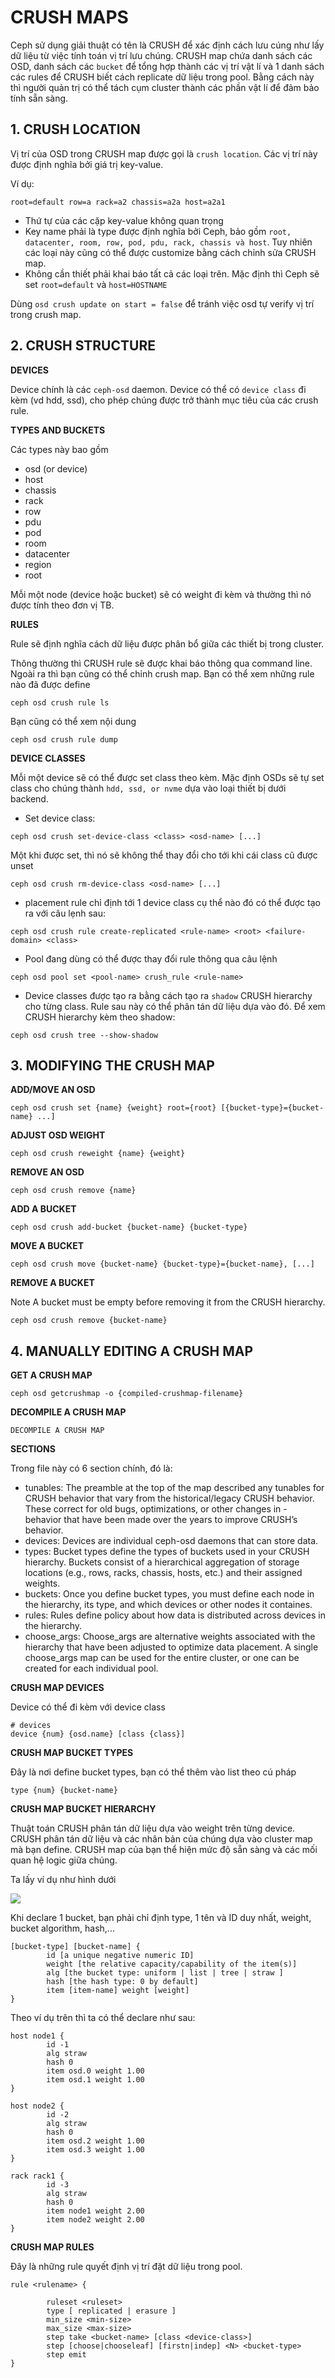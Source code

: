 # CRUSH MAPS

Ceph sử dụng giải thuật có tên là CRUSH để xác định cách lưu cúng như lấy dữ liệu từ việc tính toán vị trí lưu chúng. CRUSH map chứa danh sách các OSD, danh sách các `bucket` để tổng hợp thành các vị trí vật lí và 1 danh sách các rules để CRUSH biết cách replicate dữ liệu trong pool. Bằng cách này thì người quản trị có thể tách cụm cluster thành các phần vật lí để đảm bảo tính sẵn sàng.

## 1. CRUSH LOCATION

Vị trí của OSD trong CRUSH map được gọi là `crush location`. Các vị trí này được định nghĩa bởi giá trị key-value.

Ví dụ:

`root=default row=a rack=a2 chassis=a2a host=a2a1`

- Thứ tự của các cặp key-value không quan trọng
- Key name phải là type được định nghĩa bởi Ceph, bảo gồm `root, datacenter, room, row, pod, pdu, rack, chassis và host`. Tuy nhiên các loại này cũng có thể được customize bằng cách chỉnh sửa CRUSH map.
- Không cần thiết phải khai báo tất cả các loại trên. Mặc định thì Ceph sẽ set `root=default` và `host=HOSTNAME`

Dùng `osd crush update on start = false` để tránh việc osd tự verify vị trí trong crush map.

## 2. CRUSH STRUCTURE

**DEVICES**

Device chính là các `ceph-osd` daemon. Device có thể có `device class` đi kèm (vd hdd, ssd), cho phép chúng được trở thành mục tiêu của các crush rule.

**TYPES AND BUCKETS**

Các types này bao gồm

- osd (or device)
- host
- chassis
- rack
- row
- pdu
- pod
- room
- datacenter
- region
- root

Mỗi một node (device hoặc bucket) sẽ có weight đi kèm và thường thì nó được tính theo đơn vị TB.

**RULES**

Rule sẽ định nghĩa cách dữ liệu được phân bổ giữa các thiết bị trong cluster.

Thông thường thì CRUSH rule sẽ được khai báo thông qua command line. Ngoài ra thì bạn cũng có thể chỉnh crush map. Bạn có thể xem những rule nào đã được define

`ceph osd crush rule ls`

Bạn cũng có thể xem nội dung

`ceph osd crush rule dump`

**DEVICE CLASSES**

Mỗi một device sẽ có thể được set class theo kèm. Mặc định OSDs sẽ tự set class cho chúng thành `hdd, ssd, or nvme` dựa vào loại thiết bị dưới backend.

- Set device class:

`ceph osd crush set-device-class <class> <osd-name> [...]`

Một khi được set, thì nó sẽ không thể thay đổi cho tới khi cái class cũ được unset

`ceph osd crush rm-device-class <osd-name> [...]`

- placement rule chỉ định tới 1 device class cụ thể nào đó có thể được tạo ra với câu lẹnh sau:

`ceph osd crush rule create-replicated <rule-name> <root> <failure-domain> <class>`

- Pool đang dùng có thể được thay đổi rule thông qua câu lệnh

`ceph osd pool set <pool-name> crush_rule <rule-name>`

- Device classes được tạo ra bằng cách tạo ra `shadow` CRUSH hierarchy cho từng class. Rule sau này có thể phân tán dữ liệu dựa vào đó. Để xem CRUSH hierarchy kèm theo shadow:

`ceph osd crush tree --show-shadow`

## 3. MODIFYING THE CRUSH MAP

**ADD/MOVE AN OSD**

`ceph osd crush set {name} {weight} root={root} [{bucket-type}={bucket-name} ...]`

**ADJUST OSD WEIGHT**

`ceph osd crush reweight {name} {weight}`

**REMOVE AN OSD**

`ceph osd crush remove {name}`

**ADD A BUCKET**

`ceph osd crush add-bucket {bucket-name} {bucket-type}`

**MOVE A BUCKET**

`ceph osd crush move {bucket-name} {bucket-type}={bucket-name}, [...]`

**REMOVE A BUCKET**

Note A bucket must be empty before removing it from the CRUSH hierarchy.

`ceph osd crush remove {bucket-name}`

## 4. MANUALLY EDITING A CRUSH MAP

**GET A CRUSH MAP**

`ceph osd getcrushmap -o {compiled-crushmap-filename}`

**DECOMPILE A CRUSH MAP**

`DECOMPILE A CRUSH MAP`

**SECTIONS**

Trong file này có 6 section chính, đó là:

- tunables: The preamble at the top of the map described any tunables for CRUSH behavior that vary from the historical/legacy CRUSH behavior. These correct for old bugs, optimizations, or other changes in - behavior that have been made over the years to improve CRUSH’s behavior.
- devices: Devices are individual ceph-osd daemons that can store data.
- types: Bucket types define the types of buckets used in your CRUSH hierarchy. Buckets consist of a hierarchical aggregation of storage locations (e.g., rows, racks, chassis, hosts, etc.) and their assigned weights.
- buckets: Once you define bucket types, you must define each node in the hierarchy, its type, and which devices or other nodes it containes.
- rules: Rules define policy about how data is distributed across devices in the hierarchy.
- choose_args: Choose_args are alternative weights associated with the hierarchy that have been adjusted to optimize data placement. A single choose_args map can be used for the entire cluster, or one can be created for each individual pool.

**CRUSH MAP DEVICES**

Device có thể đi kèm với device class

```
# devices
device {num} {osd.name} [class {class}]
```

**CRUSH MAP BUCKET TYPES**

Đây là nơi define bucket types, bạn có thể thêm vào list theo cú pháp

`type {num} {bucket-name}`

**CRUSH MAP BUCKET HIERARCHY**

Thuật toán CRUSH phân tán dữ liệu dựa vào weight trên từng device. CRUSH phân tán dữ liệu và các nhân bản của chúng dựa vào cluster map mà bạn define. CRUSH map của bạn thể hiện mức độ sẵn sàng và các mối quan hệ logic giữa chúng.

Ta lấy ví dụ như hình dưới

<img src="https://i.imgur.com/Qpoij7H.png">

Khi declare 1 bucket, bạn phải chỉ định type, 1 tên và ID duy nhất, weight, bucket algorithm, hash,...

```
[bucket-type] [bucket-name] {
        id [a unique negative numeric ID]
        weight [the relative capacity/capability of the item(s)]
        alg [the bucket type: uniform | list | tree | straw ]
        hash [the hash type: 0 by default]
        item [item-name] weight [weight]
}
```

Theo ví dụ trên thì ta có thể declare như sau:

```
host node1 {
        id -1
        alg straw
        hash 0
        item osd.0 weight 1.00
        item osd.1 weight 1.00
}

host node2 {
        id -2
        alg straw
        hash 0
        item osd.2 weight 1.00
        item osd.3 weight 1.00
}

rack rack1 {
        id -3
        alg straw
        hash 0
        item node1 weight 2.00
        item node2 weight 2.00
}
```

**CRUSH MAP RULES**

Đây là những rule quyết định vị trí đặt dữ liệu trong pool.

```
rule <rulename> {

        ruleset <ruleset>
        type [ replicated | erasure ]
        min_size <min-size>
        max_size <max-size>
        step take <bucket-name> [class <device-class>]
        step [choose|chooseleaf] [firstn|indep] <N> <bucket-type>
        step emit
}
```
